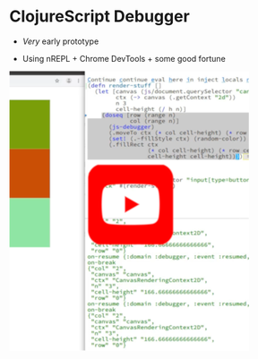 # ClojureScript Debugger

- _Very_ early prototype

- Using nREPL + Chrome DevTools + some good fortune

[![](doc/preview.png)](https://www.youtube.com/watch?v=zRUGE4tavWo&feature=youtu.be)
